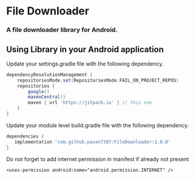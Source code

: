 # File Downloader
###  A file downloader library for Android.



## Using Library in your Android application

Update your settings.gradle file with the following dependency.

```groovy
dependencyResolutionManagement {
    repositoriesMode.set(RepositoriesMode.FAIL_ON_PROJECT_REPOS)
    repositories {
        google()
        mavenCentral()
        maven { url 'https://jitpack.io' } // this one
    }
}
```

Update your module level build.gradle file with the following dependency.

```groovy
dependencies {
   implementation 'com.github.pavan7387:FileDownloader:1.0.0'
}
```
Do not forget to add internet permission in manifest if already not present

```
<uses-permission android:name="android.permission.INTERNET" />
```

